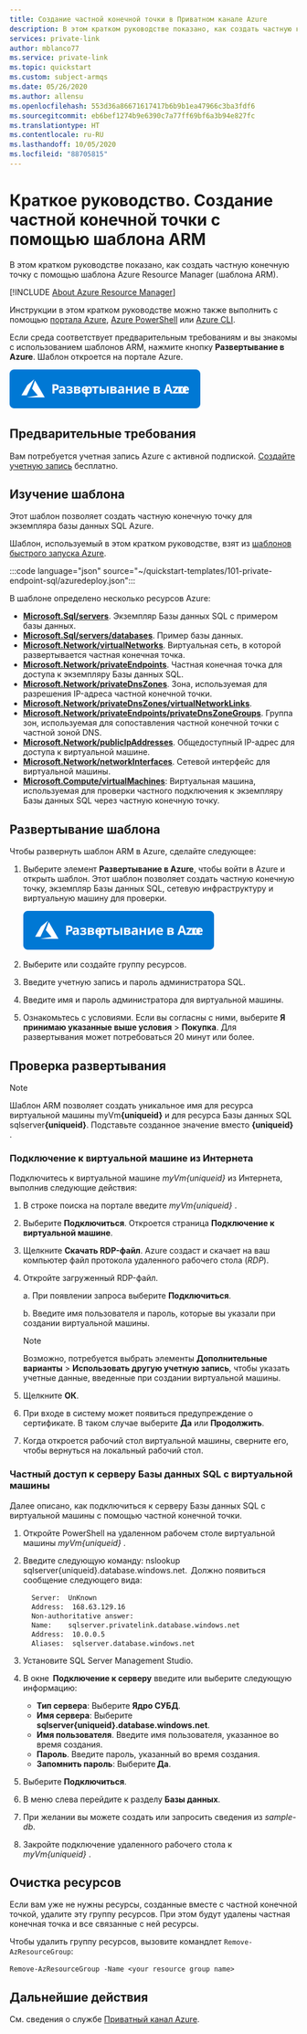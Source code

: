 ```yaml
---
title: Создание частной конечной точки в Приватном канале Azure
description: В этом кратком руководстве показано, как создать частную конечную точку с помощью шаблона Azure Resource Manager (шаблона ARM).
services: private-link
author: mblanco77
ms.service: private-link
ms.topic: quickstart
ms.custom: subject-armqs
ms.date: 05/26/2020
ms.author: allensu
ms.openlocfilehash: 553d36a86671617417b6b9b1ea47966c3ba3fdf6
ms.sourcegitcommit: eb6bef1274b9e6390c7a77ff69bf6a3b94e827fc
ms.translationtype: HT
ms.contentlocale: ru-RU
ms.lasthandoff: 10/05/2020
ms.locfileid: "88705815"
---
```

# <a name="quickstart-create-a-private-endpoint-by-using-an-arm-template"></a>Краткое руководство. Создание частной конечной точки с помощью шаблона ARM

В этом кратком руководстве показано, как создать частную конечную точку с помощью шаблона Azure Resource Manager (шаблона ARM).

[!INCLUDE [About Azure Resource Manager](../../includes/resource-manager-quickstart-introduction.md)]

Инструкции в этом кратком руководстве можно также выполнить с помощью [портала Azure](create-private-endpoint-portal.md), [Azure PowerShell](create-private-endpoint-powershell.md) или [Azure CLI](create-private-endpoint-cli.md).

Если среда соответствует предварительным требованиям и вы знакомы с использованием шаблонов ARM, нажмите кнопку **Развертывание в Azure**. Шаблон откроется на портале Azure.

[![Развертывание в Azure](../media/template-deployments/deploy-to-azure.svg)](https://portal.azure.com/#create/Microsoft.Template/uri/https%3A%2F%2Fraw.githubusercontent.com%2FAzure%2Fazure-quickstart-templates%2Fmaster%2F101-private-endpoint-sql%2Fazuredeploy.json)

## <a name="prerequisites"></a>Предварительные требования

Вам потребуется учетная запись Azure с активной подпиской. [Создайте учетную запись](https://azure.microsoft.com/free/?WT.mc_id=A261C142F) бесплатно.

## <a name="review-the-template"></a>Изучение шаблона

Этот шаблон позволяет создать частную конечную точку для экземпляра базы данных SQL Azure.

Шаблон, используемый в этом кратком руководстве, взят из [шаблонов быстрого запуска Azure](https://azure.microsoft.com/resources/templates/101-private-endpoint-sql/).

:::code language="json" source="~/quickstart-templates/101-private-endpoint-sql/azuredeploy.json":::

В шаблоне определено несколько ресурсов Azure:

- [**Microsoft.Sql/servers**](/azure/templates/microsoft.sql/servers). Экземпляр Базы данных SQL с примером базы данных.
- [**Microsoft.Sql/servers/databases**](/azure/templates/microsoft.sql/servers/databases). Пример базы данных.
- [**Microsoft.Network/virtualNetworks**](/azure/templates/microsoft.network/virtualnetworks). Виртуальная сеть, в которой развертывается частная конечная точка.
- [**Microsoft.Network/privateEndpoints**](/azure/templates/microsoft.network/privateendpoints). Частная конечная точка для доступа к экземпляру Базы данных SQL.
- [**Microsoft.Network/privateDnsZones**](/azure/templates/microsoft.network/privatednszones). Зона, используемая для разрешения IP-адреса частной конечной точки.
- [**Microsoft.Network/privateDnsZones/virtualNetworkLinks**](/azure/templates/microsoft.network/privatednszones/virtualnetworklinks).
- [**Microsoft.Network/privateEndpoints/privateDnsZoneGroups**](/azure/templates/microsoft.network/privateendpoints/privateDnsZoneGroups). Группа зон, используемая для сопоставления частной конечной точки с частной зоной DNS.
- [**Microsoft.Network/publicIpAddresses**](/azure/templates/microsoft.network/publicIpAddresses). Общедоступный IP-адрес для доступа к виртуальной машине.
- [**Microsoft.Network/networkInterfaces**](/azure/templates/microsoft.network/networkinterfaces). Сетевой интерфейс для виртуальной машины.
- [**Microsoft.Compute/virtualMachines**](/azure/templates/microsoft.compute/virtualmachines): Виртуальная машина, используемая для проверки частного подключения к экземпляру Базы данных SQL через частную конечную точку.

## <a name="deploy-the-template"></a>Развертывание шаблона

Чтобы развернуть шаблон ARM в Azure, сделайте следующее:

1. Выберите элемент **Развертывание в Azure**, чтобы войти в Azure и открыть шаблон. Этот шаблон позволяет создать частную конечную точку, экземпляр Базы данных SQL, сетевую инфраструктуру и виртуальную машину для проверки.

   [![Развертывание в Azure](../media/template-deployments/deploy-to-azure.svg)](https://portal.azure.com/#create/Microsoft.Template/uri/https%3A%2F%2Fraw.githubusercontent.com%2FAzure%2Fazure-quickstart-templates%2Fmaster%2F101-private-endpoint-sql%2Fazuredeploy.json)

2. Выберите или создайте группу ресурсов.
3. Введите учетную запись и пароль администратора SQL.
4. Введите имя и пароль администратора для виртуальной машины.
5. Ознакомьтесь с условиями. Если вы согласны с ними, выберите **Я принимаю указанные выше условия** > **Покупка**. Для развертывания может потребоваться 20 минут или более.

## <a name="validate-the-deployment"></a>Проверка развертывания

> [!NOTE]
> Шаблон ARM позволяет создать уникальное имя для ресурса виртуальной машины myVm<b>{uniqueid}</b> и для ресурса Базы данных SQL sqlserver<b>{uniqueid}</b>. Подставьте созданное значение вместо **{uniqueid}** .

### <a name="connect-to-a-vm-from-the-internet"></a>Подключение к виртуальной машине из Интернета

Подключитесь к виртуальной машине _myVm{uniqueid}_ из Интернета, выполнив следующие действия:

1. В строке поиска на портале введите _myVm{uniqueid}_ .

2. Выберите **Подключиться**. Откроется страница **Подключение к виртуальной машине**.

3. Щелкните **Скачать RDP-файл**. Azure создаст и скачает на ваш компьютер файл протокола удаленного рабочего стола (_RDP_).

4. Откройте загруженный RDP-файл.

   а. При появлении запроса выберите **Подключиться**.

   b. Введите имя пользователя и пароль, которые вы указали при создании виртуальной машины.

      > [!NOTE]
      > Возможно, потребуется выбрать элементы **Дополнительные варианты** > **Использовать другую учетную запись**, чтобы указать учетные данные, введенные при создании виртуальной машины.

5. Щелкните **ОК**.

6. При входе в систему может появиться предупреждение о сертификате. В таком случае выберите **Да** или **Продолжить**.

7. Когда откроется рабочий стол виртуальной машины, сверните его, чтобы вернуться на локальный рабочий стол.

### <a name="access-the-sql-database-server-privately-from-the-vm"></a>Частный доступ к серверу Базы данных SQL с виртуальной машины

Далее описано, как подключиться к серверу Базы данных SQL с виртуальной машины с помощью частной конечной точки.

1.  Откройте PowerShell на удаленном рабочем столе виртуальной машины _myVm{uniqueid}_ .
2.  Введите следующую команду: nslookup sqlserver{uniqueid}.database.windows.net. 
    Должно появиться сообщение следующего вида:

    ```
      Server:  UnKnown
      Address:  168.63.129.16
      Non-authoritative answer:
      Name:    sqlserver.privatelink.database.windows.net
      Address:  10.0.0.5
      Aliases:  sqlserver.database.windows.net
    ```

3.  Установите SQL Server Management Studio.
4.  В окне  **Подключение к серверу** введите или выберите следующую информацию:
    - **Тип сервера**: Выберите **Ядро СУБД**.
    - **Имя сервера**: Выберите **sqlserver{uniqueid}.database.windows.net**.
    - **Имя пользователя**. Введите имя пользователя, указанное во время создания.
    - **Пароль**. Введите пароль, указанный во время создания.
    - **Запомнить пароль**: Выберите **Да**.

5.  Выберите **Подключиться**.
6.  В меню слева перейдите к разделу **Базы данных**.
7.  При желании вы можете создать или запросить сведения из _sample-db_.
8.  Закройте подключение удаленного рабочего стола к _myVm{uniqueid}_ .

## <a name="clean-up-resources"></a>Очистка ресурсов

Если вам уже не нужны ресурсы, созданные вместе с частной конечной точкой, удалите эту группу ресурсов. При этом будут удалены частная конечная точка и все связанные с ней ресурсы.

Чтобы удалить группу ресурсов, вызовите командлет `Remove-AzResourceGroup`:

```azurepowershell-interactive
Remove-AzResourceGroup -Name <your resource group name>
```

## <a name="next-steps"></a>Дальнейшие действия

См. сведения о службе [Приватный канал Azure](private-link-overview.md).
